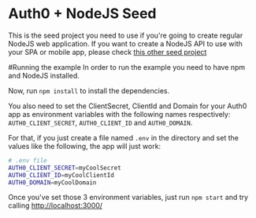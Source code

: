 # Auth0 + NodeJS Seed
This is the seed project you need to use if you're going to create regular NodeJS web application. If you want to create a NodeJS API to use with your SPA or mobile app, please check [this other seed project](https://github.com/auth0/node-auth0/tree/master/examples/nodejs-api)

#Running the example
In order to run the example you need to have npm and NodeJS installed.

Now, run `npm install` to install the dependencies.

You also need to set the ClientSecret, ClientId and Domain for your Auth0 app as environment variables with the following names respectively: `AUTH0_CLIENT_SECRET`, `AUTH0_CLIENT_ID` and `AUTH0_DOMAIN`.

For that, if you just create a file named `.env` in the directory and set the values like the following, the app will just work:

````bash
# .env file
AUTH0_CLIENT_SECRET=myCoolSecret
AUTH0_CLIENT_ID=myCoolClientId
AUTH0_DOMAIN=myCoolDomain
````

Once you've set those 3 environment variables, just run `npm start` and try calling [http://localhost:3000/](http://localhost:3000/)
